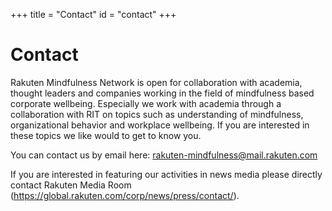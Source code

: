 +++
title = "Contact"
id = "contact"
+++

# Contact

Rakuten Mindfulness Network is open for collaboration with academia, thought leaders and companies working in the field of mindfulness based corporate wellbeing.  Especially we work with academia through a collaboration with RIT on topics such as understanding of mindfulness, organizational behavior and workplace wellbeing. If you are interested in these topics we like would to get to know you.

You can contact us by email here: rakuten-mindfulness@mail.rakuten.com

If you are interested in featuring our activities in news media please directly contact Rakuten Media Room (https://global.rakuten.com/corp/news/press/contact/).
